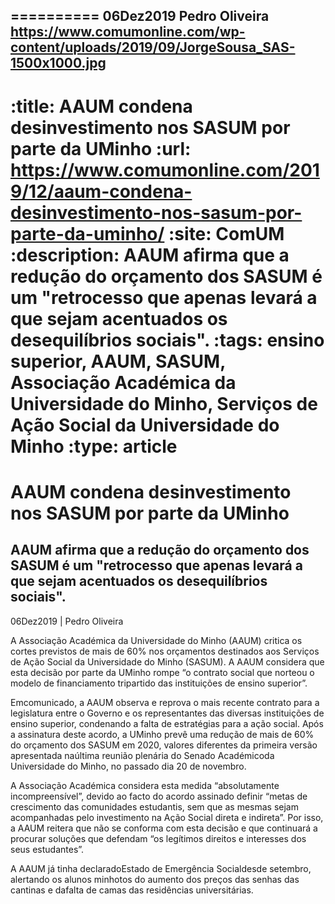 
==========
06Dez2019
Pedro Oliveira
https://www.comumonline.com/wp-content/uploads/2019/09/JorgeSousa_SAS-1500x1000.jpg
---
:title: AAUM condena desinvestimento nos SASUM por parte da UMinho
:url: https://www.comumonline.com/2019/12/aaum-condena-desinvestimento-nos-sasum-por-parte-da-uminho/
:site: ComUM
:description: AAUM afirma que a redução do orçamento dos SASUM é um "retrocesso que apenas levará a que sejam acentuados os desequilíbrios sociais".
:tags: ensino superior, AAUM, SASUM, Associação Académica da Universidade do Minho, Serviços de Ação Social da Universidade do Minho
:type: article
==========


# **AAUM condena desinvestimento nos SASUM por parte da UMinho**

## AAUM afirma que a redução do orçamento dos SASUM é um "retrocesso que apenas levará a que sejam acentuados os desequilíbrios sociais".

06Dez2019 | Pedro Oliveira

A Associação Académica da Universidade do Minho (AAUM) critica os cortes previstos de mais de 60% nos orçamentos destinados aos Serviços de Ação Social da Universidade do Minho (SASUM). A AAUM considera que esta decisão por parte da UMinho rompe “o contrato social que norteou o modelo de financiamento tripartido das instituições de ensino superior”.

Emcomunicado, a AAUM observa e reprova o mais recente contrato para a legislatura entre o Governo e os representantes das diversas instituições de ensino superior, condenando a falta de estratégias para a ação social. Após a assinatura deste acordo, a UMinho prevê uma redução de mais de 60% do orçamento dos SASUM em 2020, valores diferentes da primeira versão apresentada naúltima reunião plenária do Senado Académicoda Universidade do Minho, no passado dia 20 de novembro.

A Associação Académica considera esta medida “absolutamente incompreensível”, devido ao facto do acordo assinado definir “metas de crescimento das comunidades estudantis, sem que as mesmas sejam acompanhadas pelo investimento na Ação Social direta e indireta”. Por isso, a AAUM reitera que não se conforma com esta decisão e que continuará a procurar soluções que defendam “os legítimos direitos e interesses dos seus estudantes”.

A AAUM já tinha declaradoEstado de Emergência Socialdesde setembro, alertando os alunos minhotos do aumento dos preços das senhas das cantinas e dafalta de camas das residências universitárias.

